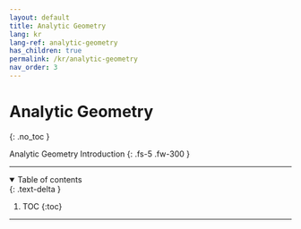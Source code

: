 ```yaml
---
layout: default
title: Analytic Geometry
lang: kr
lang-ref: analytic-geometry
has_children: true
permalink: /kr/analytic-geometry
nav_order: 3
---
```


# Analytic Geometry
{: .no_toc }


Analytic Geometry Introduction
{: .fs-5 .fw-300 }

---

<details open markdown="block">
  <summary>
    Table of contents
  </summary>
  {: .text-delta }

1. TOC
{:toc}

</details>


---